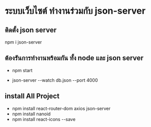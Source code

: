 # ระบบเว็บไซต์ ทำงานร่วมกับ json-server

## ติดตั้ง json server

npm i json-server

## ต้องรันการทำงานพร้อมกัน ทั้ง node และ json server

- npm start

- json-server --watch db.json --port 4000


## install All Project
- npm install react-router-dom axios json-server
- npm install nanoid
- npm install react-icons --save





